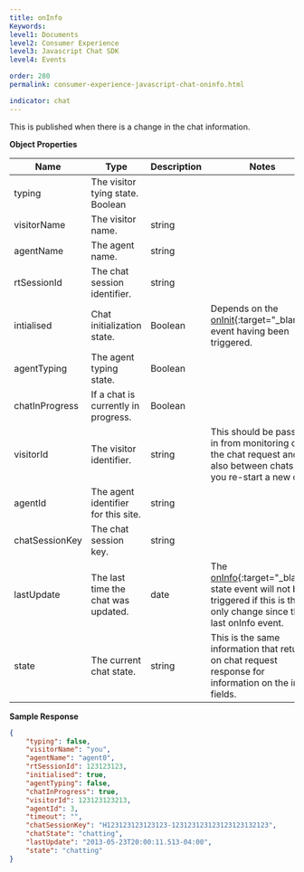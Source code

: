 ```yaml
---
title: onInfo
Keywords:
level1: Documents
level2: Consumer Experience
level3: Javascript Chat SDK
level4: Events

order: 280
permalink: consumer-experience-javascript-chat-oninfo.html

indicator: chat
---
```


This is published when there is a change in the chat information.

**Object Properties**

| Name           | Type                                | Description | Notes                                                                                                                                                   |
|----------------|-------------------------------------|-------------|---------------------------------------------------------------------------------------------------------------------------------------------------------|
| typing         | The visitor tying state. Boolean    |             |                                                                                                                                                         |
| visitorName    | The visitor name.                   | string      |                                                                                                                                                         |
| agentName      | The agent name.                     | string      |                                                                                                                                                         |
| rtSessionId    | The chat session identifier.        | string      |                                                                                                                                                         |
| intialised     | Chat initialization state.          | Boolean     | Depends on the [onInit](consumer-experience-javascript-chat-oninit.html){:target="_blank"} event having been triggered.                                                   |
| agentTyping    | The agent typing state.             | Boolean     |                                                                                                                                                         |
| chatInProgress | If a chat is currently in progress. | Boolean     |                                                                                                                                                         |
| visitorId      | The visitor identifier.             | string      | This should be passed in from monitoring on the chat request and also between chats if you re-start a new chat.                                         |
| agentId        | The agent identifier for this site. | string      |                                                                                                                                                         |
| chatSessionKey | The chat session key.               | string      |                                                                                                                                                         |
| lastUpdate     | The last time the chat was updated. | date        | The [onInfo](consumer-experience-javascript-chat-oninfo.html){:target="_blank"} state event will not be triggered if this is the only change since the last onInfo event. |
| state          | The current chat state.             | string      | This is the same information that returns on chat request response for information on the info fields.                                                  |

**Sample Response**

```json
{
    "typing": false,
    "visitorName": "you",
    "agentName": "agent0",
    "rtSessionId": 123123123,
    "initialised": true,
    "agentTyping": false,
    "chatInProgress": true,
    "visitorId": 123123123213,
    "agentId": 3,
    "timeout": "",
    "chatSessionKey": "H123123123123123-123123123123123123132123",
    "chatState": "chatting",
    "lastUpdate": "2013-05-23T20:00:11.513-04:00",
    "state": "chatting"
}
```                     
